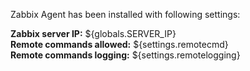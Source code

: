 Zabbix Agent has been installed with following settings:
  
**Zabbix server IP:** ${globals.SERVER_IP}  
**Remote commands allowed:** ${settings.remotecmd}  
**Remote commands logging:** ${settings.remotelogging}